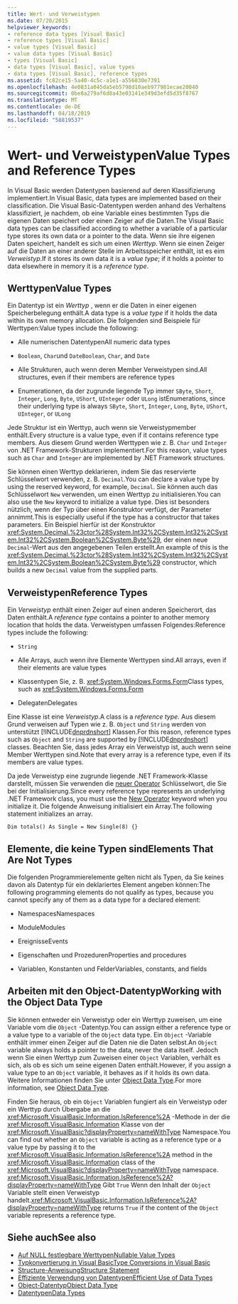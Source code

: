 ```yaml
---
title: Wert- und Verweistypen
ms.date: 07/20/2015
helpviewer_keywords:
- reference data types [Visual Basic]
- reference types [Visual Basic]
- value types [Visual Basic]
- value data types [Visual Basic]
- types [Visual Basic]
- data types [Visual Basic], value types
- data types [Visual Basic], reference types
ms.assetid: fc82ce15-5a40-4c5c-a1e1-a556830e7391
ms.openlocfilehash: 4e0831a045da5eb5798d10aeb977981ecae20040
ms.sourcegitcommit: 0be8a279af6d8a43e03141e349d3efd5d35f8767
ms.translationtype: MT
ms.contentlocale: de-DE
ms.lasthandoff: 04/18/2019
ms.locfileid: "58819537"
---
```

# <a name="value-types-and-reference-types"></a><span data-ttu-id="874e2-102">Wert- und Verweistypen</span><span class="sxs-lookup"><span data-stu-id="874e2-102">Value Types and Reference Types</span></span>
<span data-ttu-id="874e2-103">In Visual Basic werden Datentypen basierend auf deren Klassifizierung implementiert.</span><span class="sxs-lookup"><span data-stu-id="874e2-103">In Visual Basic, data types are implemented based on their classification.</span></span> <span data-ttu-id="874e2-104">Die Visual Basic-Datentypen werden anhand des Verhaltens klassifiziert, je nachdem, ob eine Variable eines bestimmten Typs die eigenen Daten speichert oder einen Zeiger auf die Daten.</span><span class="sxs-lookup"><span data-stu-id="874e2-104">The Visual Basic data types can be classified according to whether a variable of a particular type stores its own data or a pointer to the data.</span></span> <span data-ttu-id="874e2-105">Wenn sie ihre eigenen Daten speichert, handelt es sich um einen *Werttyp*. Wenn sie einen Zeiger auf die Daten an einer anderer Stelle im Arbeitsspeicher enthält, ist es eim *Verweistyp*.</span><span class="sxs-lookup"><span data-stu-id="874e2-105">If it stores its own data it is a *value type*; if it holds a pointer to data elsewhere in memory it is a *reference type*.</span></span>  
  
## <a name="value-types"></a><span data-ttu-id="874e2-106">Werttypen</span><span class="sxs-lookup"><span data-stu-id="874e2-106">Value Types</span></span>  
 <span data-ttu-id="874e2-107">Ein Datentyp ist ein *Werttyp* , wenn er die Daten in einer eigenen Speicherbelegung enthält.</span><span class="sxs-lookup"><span data-stu-id="874e2-107">A data type is a *value type* if it holds the data within its own memory allocation.</span></span> <span data-ttu-id="874e2-108">Die folgenden sind Beispiele für Werttypen:</span><span class="sxs-lookup"><span data-stu-id="874e2-108">Value types include the following:</span></span>  
  
-   <span data-ttu-id="874e2-109">Alle numerischen Datentypen</span><span class="sxs-lookup"><span data-stu-id="874e2-109">All numeric data types</span></span>  
  
-   <span data-ttu-id="874e2-110">`Boolean`, `Char`und `Date`</span><span class="sxs-lookup"><span data-stu-id="874e2-110">`Boolean`, `Char`, and `Date`</span></span>  
  
-   <span data-ttu-id="874e2-111">Alle Strukturen, auch wenn deren Member Verweistypen sind.</span><span class="sxs-lookup"><span data-stu-id="874e2-111">All structures, even if their members are reference types</span></span>  
  
-   <span data-ttu-id="874e2-112">Enumerationen, da der zugrunde liegende Typ immer `SByte`, `Short`, `Integer`, `Long`, `Byte`, `UShort`, `UInteger` oder `ULong` ist</span><span class="sxs-lookup"><span data-stu-id="874e2-112">Enumerations, since their underlying type is always `SByte`, `Short`, `Integer`, `Long`, `Byte`, `UShort`, `UInteger`, or `ULong`</span></span>  
  
 <span data-ttu-id="874e2-113">Jede Struktur ist ein Werttyp, auch wenn sie Verweistypmember enthält.</span><span class="sxs-lookup"><span data-stu-id="874e2-113">Every structure is a value type, even if it contains reference type members.</span></span> <span data-ttu-id="874e2-114">Aus diesem Grund werden Werttypen wie z. B. `Char` und `Integer` von .NET Framework-Strukturen implementiert.</span><span class="sxs-lookup"><span data-stu-id="874e2-114">For this reason, value types such as `Char` and `Integer` are implemented by .NET Framework structures.</span></span>  
  
 <span data-ttu-id="874e2-115">Sie können einen Werttyp deklarieren, indem Sie das reservierte Schlüsselwort verwenden, z. B. `Decimal`.</span><span class="sxs-lookup"><span data-stu-id="874e2-115">You can declare a value type by using the reserved keyword, for example, `Decimal`.</span></span> <span data-ttu-id="874e2-116">Sie können auch das Schlüsselwort `New` verwenden, um einen Werttyp zu initialisieren.</span><span class="sxs-lookup"><span data-stu-id="874e2-116">You can also use the `New` keyword to initialize a value type.</span></span> <span data-ttu-id="874e2-117">Dies ist besonders nützlich, wenn der Typ über einen Konstruktor verfügt, der Parameter annimmt.</span><span class="sxs-lookup"><span data-stu-id="874e2-117">This is especially useful if the type has a constructor that takes parameters.</span></span> <span data-ttu-id="874e2-118">Ein Beispiel hierfür ist der Konstruktor <xref:System.Decimal.%23ctor%28System.Int32%2CSystem.Int32%2CSystem.Int32%2CSystem.Boolean%2CSystem.Byte%29>, der einen neue `Decimal`-Wert aus den angegebenen Teilen erstellt.</span><span class="sxs-lookup"><span data-stu-id="874e2-118">An example of this is the <xref:System.Decimal.%23ctor%28System.Int32%2CSystem.Int32%2CSystem.Int32%2CSystem.Boolean%2CSystem.Byte%29> constructor, which builds a new `Decimal` value from the supplied parts.</span></span>  
  
## <a name="reference-types"></a><span data-ttu-id="874e2-119">Verweistypen</span><span class="sxs-lookup"><span data-stu-id="874e2-119">Reference Types</span></span>  
 <span data-ttu-id="874e2-120">Ein *Verweistyp* enthält einen Zeiger auf einen anderen Speicherort, das Daten enthält.</span><span class="sxs-lookup"><span data-stu-id="874e2-120">A *reference type* contains a pointer to another memory location that holds the data.</span></span> <span data-ttu-id="874e2-121">Verweistypen umfassen Folgendes:</span><span class="sxs-lookup"><span data-stu-id="874e2-121">Reference types include the following:</span></span>  
  
-   `String`  
  
-   <span data-ttu-id="874e2-122">Alle Arrays, auch wenn ihre Elemente Werttypen sind.</span><span class="sxs-lookup"><span data-stu-id="874e2-122">All arrays, even if their elements are value types</span></span>  
  
-   <span data-ttu-id="874e2-123">Klassentypen Sie, z. B. <xref:System.Windows.Forms.Form></span><span class="sxs-lookup"><span data-stu-id="874e2-123">Class types, such as <xref:System.Windows.Forms.Form></span></span>  
  
-   <span data-ttu-id="874e2-124">Delegaten</span><span class="sxs-lookup"><span data-stu-id="874e2-124">Delegates</span></span>  
  
 <span data-ttu-id="874e2-125">Eine Klasse ist eine *Verweistyp*.</span><span class="sxs-lookup"><span data-stu-id="874e2-125">A class is a *reference type*.</span></span> <span data-ttu-id="874e2-126">Aus diesem Grund verweisen auf Typen wie z. B. `Object` und `String` werden von unterstützt [!INCLUDE[dnprdnshort](~/includes/dnprdnshort-md.md)] Klassen.</span><span class="sxs-lookup"><span data-stu-id="874e2-126">For this reason, reference types such as `Object` and `String` are supported by [!INCLUDE[dnprdnshort](~/includes/dnprdnshort-md.md)] classes.</span></span> <span data-ttu-id="874e2-127">Beachten Sie, dass jedes Array ein Verweistyp ist, auch wenn seine Member Werttypen sind.</span><span class="sxs-lookup"><span data-stu-id="874e2-127">Note that every array is a reference type, even if its members are value types.</span></span>  
  
 <span data-ttu-id="874e2-128">Da jede Verweistyp eine zugrunde liegende .NET Framework-Klasse darstellt, müssen Sie verwenden die [neuer Operator](../../../../visual-basic/language-reference/operators/new-operator.md) Schlüsselwort, die Sie bei der Initialisierung.</span><span class="sxs-lookup"><span data-stu-id="874e2-128">Since every reference type represents an underlying .NET Framework class, you must use the [New Operator](../../../../visual-basic/language-reference/operators/new-operator.md) keyword when you initialize it.</span></span> <span data-ttu-id="874e2-129">Die folgende Anweisung initialisiert ein Array.</span><span class="sxs-lookup"><span data-stu-id="874e2-129">The following statement initializes an array.</span></span>  
  
```  
Dim totals() As Single = New Single(8) {}  
```  
  
## <a name="elements-that-are-not-types"></a><span data-ttu-id="874e2-130">Elemente, die keine Typen sind</span><span class="sxs-lookup"><span data-stu-id="874e2-130">Elements That Are Not Types</span></span>  
 <span data-ttu-id="874e2-131">Die folgenden Programmierelemente gelten nicht als Typen, da Sie keines davon als Datentyp für ein deklariertes Element angeben können:</span><span class="sxs-lookup"><span data-stu-id="874e2-131">The following programming elements do not qualify as types, because you cannot specify any of them as a data type for a declared element:</span></span>  
  
-   <span data-ttu-id="874e2-132">Namespaces</span><span class="sxs-lookup"><span data-stu-id="874e2-132">Namespaces</span></span>  
  
-   <span data-ttu-id="874e2-133">Module</span><span class="sxs-lookup"><span data-stu-id="874e2-133">Modules</span></span>  
  
-   <span data-ttu-id="874e2-134">Ereignisse</span><span class="sxs-lookup"><span data-stu-id="874e2-134">Events</span></span>  
  
-   <span data-ttu-id="874e2-135">Eigenschaften und Prozeduren</span><span class="sxs-lookup"><span data-stu-id="874e2-135">Properties and procedures</span></span>  
  
-   <span data-ttu-id="874e2-136">Variablen, Konstanten und Felder</span><span class="sxs-lookup"><span data-stu-id="874e2-136">Variables, constants, and fields</span></span>  
  
## <a name="working-with-the-object-data-type"></a><span data-ttu-id="874e2-137">Arbeiten mit den Object-Datentyp</span><span class="sxs-lookup"><span data-stu-id="874e2-137">Working with the Object Data Type</span></span>  
 <span data-ttu-id="874e2-138">Sie können entweder ein Verweistyp oder ein Werttyp zuweisen, um eine Variable vom die `Object` -Datentyp.</span><span class="sxs-lookup"><span data-stu-id="874e2-138">You can assign either a reference type or a value type to a variable of the `Object` data type.</span></span> <span data-ttu-id="874e2-139">Ein `Object` -Variable enthält immer einen Zeiger auf die Daten nie die Daten selbst.</span><span class="sxs-lookup"><span data-stu-id="874e2-139">An `Object` variable always holds a pointer to the data, never the data itself.</span></span> <span data-ttu-id="874e2-140">Jedoch wenn Sie einen Werttyp zum Zuweisen einer `Object` Variablen, verhält es sich, als ob es sich um seine eigenen Daten enthält.</span><span class="sxs-lookup"><span data-stu-id="874e2-140">However, if you assign a value type to an `Object` variable, it behaves as if it holds its own data.</span></span> <span data-ttu-id="874e2-141">Weitere Informationen finden Sie unter [Object Data Type](../../../../visual-basic/language-reference/data-types/object-data-type.md).</span><span class="sxs-lookup"><span data-stu-id="874e2-141">For more information, see [Object Data Type](../../../../visual-basic/language-reference/data-types/object-data-type.md).</span></span>  
  
 <span data-ttu-id="874e2-142">Finden Sie heraus, ob ein `Object` Variablen fungiert als ein Verweistyp oder ein Werttyp durch Übergabe an die <xref:Microsoft.VisualBasic.Information.IsReference%2A> -Methode in der die <xref:Microsoft.VisualBasic.Information> Klasse von der <xref:Microsoft.VisualBasic?displayProperty=nameWithType> Namespace.</span><span class="sxs-lookup"><span data-stu-id="874e2-142">You can find out whether an `Object` variable is acting as a reference type or a value type by passing it to the <xref:Microsoft.VisualBasic.Information.IsReference%2A> method in the <xref:Microsoft.VisualBasic.Information> class of the <xref:Microsoft.VisualBasic?displayProperty=nameWithType> namespace.</span></span> <span data-ttu-id="874e2-143"><xref:Microsoft.VisualBasic.Information.IsReference%2A?displayProperty=nameWithType> Gibt `True` Wenn den Inhalt der `Object` Variable stellt einen Verweistyp handelt.</span><span class="sxs-lookup"><span data-stu-id="874e2-143"><xref:Microsoft.VisualBasic.Information.IsReference%2A?displayProperty=nameWithType> returns `True` if the content of the `Object` variable represents a reference type.</span></span>  
  
## <a name="see-also"></a><span data-ttu-id="874e2-144">Siehe auch</span><span class="sxs-lookup"><span data-stu-id="874e2-144">See also</span></span>

- [<span data-ttu-id="874e2-145">Auf NULL festlegbare Werttypen</span><span class="sxs-lookup"><span data-stu-id="874e2-145">Nullable Value Types</span></span>](../../../../visual-basic/programming-guide/language-features/data-types/nullable-value-types.md)
- [<span data-ttu-id="874e2-146">Typkonvertierung in Visual Basic</span><span class="sxs-lookup"><span data-stu-id="874e2-146">Type Conversions in Visual Basic</span></span>](../../../../visual-basic/programming-guide/language-features/data-types/type-conversions.md)
- [<span data-ttu-id="874e2-147">Structure-Anweisung</span><span class="sxs-lookup"><span data-stu-id="874e2-147">Structure Statement</span></span>](../../../../visual-basic/language-reference/statements/structure-statement.md)
- [<span data-ttu-id="874e2-148">Effiziente Verwendung von Datentypen</span><span class="sxs-lookup"><span data-stu-id="874e2-148">Efficient Use of Data Types</span></span>](../../../../visual-basic/programming-guide/language-features/data-types/efficient-use-of-data-types.md)
- [<span data-ttu-id="874e2-149">Object-Datentyp</span><span class="sxs-lookup"><span data-stu-id="874e2-149">Object Data Type</span></span>](../../../../visual-basic/language-reference/data-types/object-data-type.md)
- [<span data-ttu-id="874e2-150">Datentypen</span><span class="sxs-lookup"><span data-stu-id="874e2-150">Data Types</span></span>](../../../../visual-basic/programming-guide/language-features/data-types/index.md)
